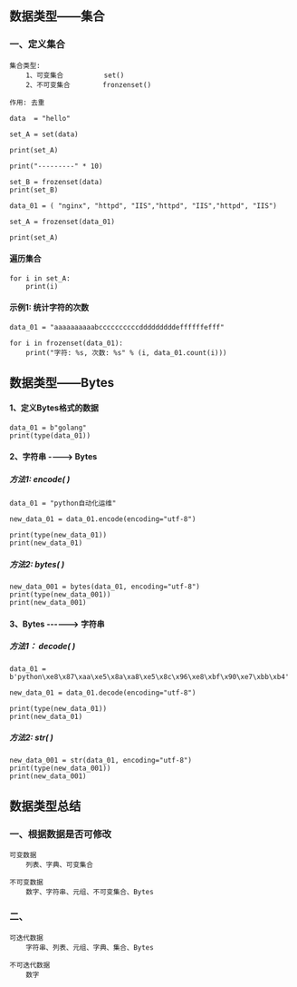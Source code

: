 ## 数据类型——集合

### 一、定义集合

```
集合类型:
	1、可变集合			set()
	2、不可变集合 	   fronzenset()
	
作用: 去重
```

```
data  = "hello"

set_A = set(data)

print(set_A)

print("---------" * 10)

set_B = frozenset(data)
print(set_B)
```

```
data_01 = ( "nginx", "httpd", "IIS","httpd", "IIS","httpd", "IIS")

set_A = frozenset(data_01)

print(set_A)
```

#### 遍历集合

```
for i in set_A:
    print(i)
```



#### 示例1: 统计字符的次数

```
data_01 = "aaaaaaaaaabccccccccccdddddddddeffffffefff"

for i in frozenset(data_01):
    print("字符: %s, 次数: %s" % (i, data_01.count(i)))
```





## 数据类型——Bytes



#### 1、定义Bytes格式的数据

```
data_01 = b"golang"
print(type(data_01))
```



#### 2、字符串 ----> Bytes

##### 方法1:  encode( )

```
data_01 = "python自动化运维"

new_data_01 = data_01.encode(encoding="utf-8")

print(type(new_data_01))
print(new_data_01)
```

##### 方法2: bytes( )

```
new_data_001 = bytes(data_01, encoding="utf-8")
print(type(new_data_001))
print(new_data_001)
```



#### 3、Bytes ------> 字符串

##### 方法1： decode( )

```
data_01 = b'python\xe8\x87\xaa\xe5\x8a\xa8\xe5\x8c\x96\xe8\xbf\x90\xe7\xbb\xb4'

new_data_01 = data_01.decode(encoding="utf-8")

print(type(new_data_01))
print(new_data_01)
```

##### 方法2:  str( )

```
new_data_001 = str(data_01, encoding="utf-8")
print(type(new_data_001))
print(new_data_001)
```





## 数据类型总结

### 一、根据数据是否可修改

```
可变数据
	列表、字典、可变集合
	
不可变数据
	数字、字符串、元组、不可变集合、Bytes 
```

### 二、

```
可迭代数据
	字符串、列表、元组、字典、集合、Bytes
	
不可迭代数据
	数字
```



























